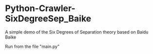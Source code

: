 # Python-Crawler-SixDegreeSep_Baike
A simple demo of the Six Degrees of Separation theory based on Baidu Baike

Run from the file "main.py"
